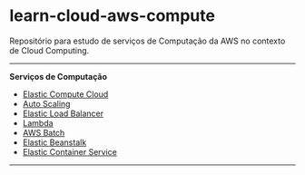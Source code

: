 # learn-cloud-aws-compute

Repositório para estudo de serviços de Computação da AWS no contexto de Cloud Computing.

---

**Serviços de Computação**

* [Elastic Compute Cloud](./ec2/)
* [Auto Scaling](./auto_scaling/)
* [Elastic Load Balancer](./elb/)
* [Lambda](./lambda/)
* [AWS Batch](./batch/)
* [Elastic Beanstalk](./beanstalk/)
* [Elastic Container Service](./ecs/)

---
